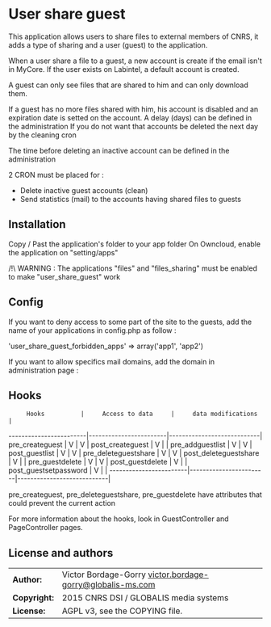 # User share guest

This application allows users to share files to external members of CNRS, it adds a type of sharing and a user (guest) to the application.

When a user share a file to a guest, a new account is create if the email isn't in MyCore. If the user exists on Labintel, a default account is created.

A guest can only see files that are shared to him and can only download them.

If a guest has no more files shared with him, his account is disabled and an expiration date is setted on the account.
A delay (days) can be defined in the administration If you do not want that accounts be deleted the next day by the cleaning cron

The time before deleting an inactive account can be defined in the administration

2 CRON must be placed for :
- Delete inactive guest accounts (clean)
- Send statistics (mail) to the accounts having shared files to guests

## Installation

Copy / Past the application's folder to your app folder
On Owncloud, enable the application on "setting/apps"

/!\ WARNING : The applications "files" and "files_sharing" must be enabled to make "user_share_guest" work

## Config

If you want to deny access to some part of the site to the guests, add the name of your applications in config.php as follow :

'user_share_guest_forbidden_apps' => array('app1', 'app2')

If you want to allow specifics mail domains, add the domain in administration page :

## Hooks

         Hooks          |     Access to data     |     data modifications     |
------------------------|------------------------|----------------------------|
pre_createguest         |            V           |              V             |
post_createguest        |            V           |                            |
pre_addguestlist        |            V           |              V             |
post_guestlist          |            V           |              V             |
pre_deleteguestshare    |            V           |              V             |
post_deleteguestshare   |            V           |                            |
pre_guestdelete         |            V           |              V             |
post_guestdelete        |            V           |                            |
post_guestsetpassword   |            V           |                            |
------------------------|------------------------|----------------------------|

pre_createguest, pre_deleteguestshare, pre_guestdelete have attributes that could prevent the current action

For more information about the hooks, look in GuestController and PageController pages.

## License and authors

|                      |                                           					|
|:---------------------|:-----------------------------------------------------------|
| **Author:**          | Victor Bordage-Gorry <victor.bordage-gorry@globalis-ms.com>
| **Copyright:**       | 2015 CNRS DSI / GLOBALIS media      systems
| **License:**         | AGPL v3, see the COPYING file.
